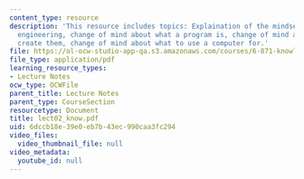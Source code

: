 ```yaml
---
content_type: resource
description: 'This resource includes topics: Explaination of the mindset of knowledge
  engineering, change of mind about what a program is, change of mind about how to
  create them, change of mind about what to use a computer for.'
file: https://ol-ocw-studio-app-qa.s3.amazonaws.com/courses/6-871-knowledge-based-applications-systems-spring-2005/6dccb18e39e0eb7b43ec990caa3fc294_lect02_know.pdf
file_type: application/pdf
learning_resource_types:
- Lecture Notes
ocw_type: OCWFile
parent_title: Lecture Notes
parent_type: CourseSection
resourcetype: Document
title: lect02_know.pdf
uid: 6dccb18e-39e0-eb7b-43ec-990caa3fc294
video_files:
  video_thumbnail_file: null
video_metadata:
  youtube_id: null
---
```

